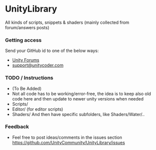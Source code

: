 # UnityLibrary
All kinds of scripts, snippets &amp; shaders (mainly collected from forum/answers posts)

### Getting access
Send your GitHub id to one of the below ways:
- [Unity Forums](http://forum.unity3d.com/members/mgear.22727/)
- support@unitycoder.com

### TODO / Instructions
- (To Be Added)
- Not all code has to be working/error-free, the idea is to keep also old code here and then update to newer unity versions when needed
- Scripts/
- Editor/ (for editor scripts)
- Shaders/
And then have specific subfolders, like Shaders/Water/..

### Feedback
- Feel free to post ideas/comments in the issues section https://github.com/UnityCommunity/UnityLibrary/issues
